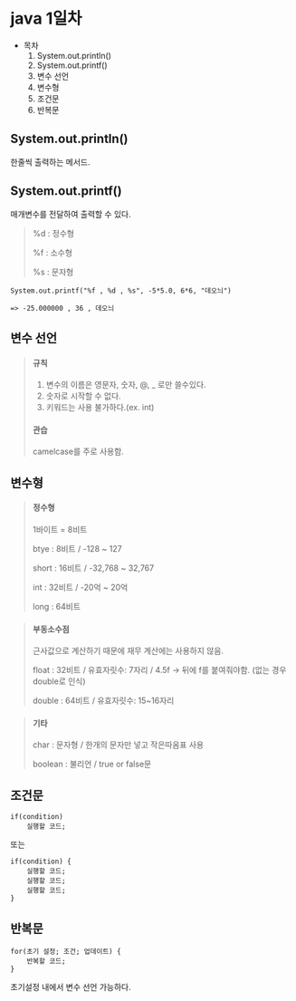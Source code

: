 # java 1일차

- 목차
    1. System.out.println()
    2. System.out.printf()
    3. 변수 선언
    4. 변수형
    5. 조건문
    6. 반복문

## System.out.println()

한줄씩 출력하는 메서드.

## System.out.printf()

매개변수를 전달하여 출력할 수 있다.

>%d : 정수형
>
>%f : 소수형
>
>%s : 문자형

```
System.out.printf("%f , %d , %s", -5*5.0, 6*6, "데오늬")

=> -25.000000 , 36 , 데오늬
```

## 변수 선언

> #### 규칙
> 1. 변수의 이름은 영문자, 숫자, @, _ 로만 쓸수있다.
> 2. 숫자로 시작할 수 없다.
> 3. 키워드는 사용 불가하다.(ex. int)
> #### 관습
> camelcase를 주로 사용함.

## 변수형

> #### 정수형
> 1바이트 = 8비트
>
> btye : 8비트 / -128 ~ 127
>
> short : 16비트 / -32,768 ~ 32,767
>
> int : 32비트 / -20억 ~ 20억
>
> long : 64비트

> #### 부동소수점
> 근사값으로 계산하기 때문에 재무 계산에는 사용하지 않음.
>
> float : 32비트 / 유효자릿수: 7자리 / 4.5f -> 뒤에 f를 붙여줘야함. (없는 경우 double로 인식)
>
> double : 64비트 / 유효자릿수: 15~16자리

> #### 기타
> char : 문자형 / 한개의 문자만 넣고 작은따옴표 사용
>
> boolean : 불리언 / true or false문

## 조건문

```
if(condition)
    실행할 코드;
```

또는

```
if(condition) {
    실행할 코드;
    실행할 코드;
    실행할 코드;
}
```

## 반복문

```
for(초기 설정; 조건; 업데이트) {
    반복할 코드;
}
```
초기설정 내에서 변수 선언 가능하다.